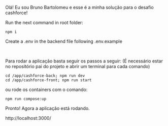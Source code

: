 Olá! Eu sou Bruno Bartolomeu e esse é a minha solução para o desafio cashforce!

Run the next command in root folder:

```
npm i 
```

Create a .env in the backend file following .env.example

</br>

Para rodar a aplicação basta seguir os passos a seguir: (É necessário estar no repositório pai do projeto e abrir um terminal para cada comando)


```
cd /app/cashforce-back; npm run dev
cd /app/cashforce-front; npm run start

```

ou rode os containers com o comando:

```
npm run compose:up
```

Pronto! Agora a aplicação está rodando.

http://localhost:3000/
